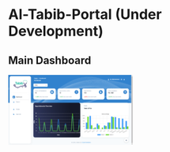 # Al-Tabib-Portal (Under Development)

## Main Dashboard

<img src="https://github.com/Syed-Anas-Ahmed/Al-Tabib-Development/blob/main/screenshots/Screenshot%20(90).png" width="50%" alt="Al Tabib Clinic Portal">
